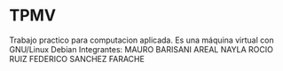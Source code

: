 # TPMV
Trabajo practico para computacion aplicada. Es una máquina virtual con GNU/Linux Debian
Integrantes:
MAURO BARISANI AREAL
NAYLA ROCIO RUIZ
FEDERICO SANCHEZ FARACHE
